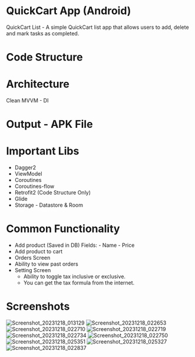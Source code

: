 # QuickCart App (Android)
QuickCart List - A simple QuickCart list app that allows users to add, delete and mark tasks as completed.

# Code Structure 

# Architecture 
Clean MVVM - DI

# Output - APK File

# Important Libs 
- Dagger2
- ViewModel
- Coroutines
- Coroutines-flow
- Retrofit2 (Code Structure Only)
- Glide
- Storage - Datastore & Room

# Common Functionality 
- Add product (Saved in DB)
    Fields:
      - Name
      - Price
- Add product to cart
- Orders Screen
- Ability to view past orders
- Setting Screen
  - Ability to toggle tax inclusive or exclusive.
  - You can get the tax formula from the internet.

# Screenshots
![Screenshot_20231218_013129](https://github.com/misbahazmi/QuickCart-Android/assets/8206573/c152c77f-aff5-4a92-ab54-709c182b905c)
![Screenshot_20231218_022653](https://github.com/misbahazmi/QuickCart-Android/assets/8206573/901849c3-cacc-4884-bc62-95dc996ca237)
![Screenshot_20231218_022710](https://github.com/misbahazmi/QuickCart-Android/assets/8206573/06dcb1bd-a050-46e4-ac81-c9f0fd3e538b)
![Screenshot_20231218_022719](https://github.com/misbahazmi/QuickCart-Android/assets/8206573/ffe825d6-8193-4ba6-b3f8-4b7260f44698)
![Screenshot_20231218_022734](https://github.com/misbahazmi/QuickCart-Android/assets/8206573/a2c74d4b-67e1-4f71-938f-db6280b3cd1a)
![Screenshot_20231218_022750](https://github.com/misbahazmi/QuickCart-Android/assets/8206573/4b568f5f-9885-4cc4-9b76-4cd75de9f055)
![Screenshot_20231218_025351](https://github.com/misbahazmi/QuickCart-Android/assets/8206573/08388f01-3d2c-4227-a170-86212eb750fd)
![Screenshot_20231218_025327](https://github.com/misbahazmi/QuickCart-Android/assets/8206573/156a3793-7e59-46f1-9a27-1bcf9ad5aa59)
![Screenshot_20231218_022837](https://github.com/misbahazmi/QuickCart-Android/assets/8206573/fe3069cc-fdb6-451a-999d-72890e89840c)










